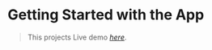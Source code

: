 # Getting Started with the App

>This projects Live demo [_here_](https://lor-github-chain-c5c6da8f834f.herokuapp.com/).

